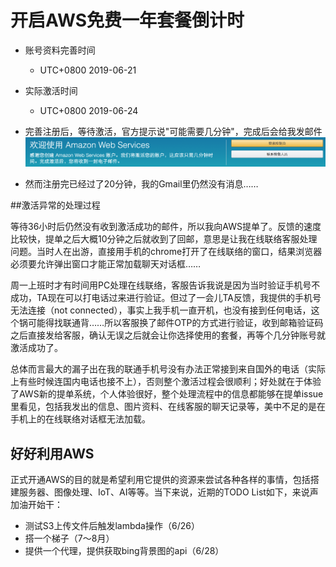 # 开启AWS免费一年套餐倒计时

- 账号资料完善时间
  - UTC+0800 2019-06-21
- 实际激活时间
  - UTC+0800 2019-06-24

- 完善注册后，等待激活，官方提示说"可能需要几分钟"，完成后会给我发邮件![提示](https://raw.githubusercontent.com/muluo0107/muluo0107.github.io/master/images/record/start-aws-experience-1.png)

- 然而注册完已经过了20分钟，我的Gmail里仍然没有消息……

##激活异常的处理过程

等待36小时后仍然没有收到激活成功的邮件，所以我向AWS提单了。反馈的速度比较快，提单之后大概10分钟之后就收到了回邮，意思是让我在线联络客服处理问题。当时人在出游，直接用手机的chrome打开了在线联络的窗口，结果浏览器必须要允许弹出窗口才能正常加载聊天对话框……

周一上班时才有时间用PC处理在线联络，客服告诉我说是因为当时验证手机号不成功，TA现在可以打电话过来进行验证。但过了一会儿TA反馈，我提供的手机号无法连接（not connected），事实上我手机一直开机，也没有接到任何电话，这个锅可能得找联通背……所以客服换了邮件OTP的方式进行验证，收到邮箱验证码之后直接发给客服，确认无误之后就会让你选择使用的套餐，再等个几分钟账号就激活成功了。

总体而言最大的漏子出在我的联通手机号没有办法正常接到来自国外的电话（实际上有些时候连国内电话也接不上），否则整个激活过程会很顺利；好处就在于体验了AWS新的提单系统，个人体验很好，整个处理流程中的信息都能够在提单issue里看见，包括我发出的信息、图片资料、在线客服的聊天记录等，美中不足的是在手机上的在线联络对话框无法加载。

## 好好利用AWS

正式开通AWS的目的就是希望利用它提供的资源来尝试各种各样的事情，包括搭建服务器、图像处理、IoT、AI等等。当下来说，近期的TODO List如下，来说声加油开始干：

- 测试S3上传文件后触发lambda操作（6/26）
- 搭一个梯子（7～8月）
- 提供一个代理，提供获取bing背景图的api（6/28）